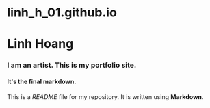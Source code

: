 # linh_h_01.github.io

# Linh Hoang

### I am an artist. This is my portfolio site.

#### It's the final markdown. 

This is a *README* file for my repository. It is written using **Markdown**.
